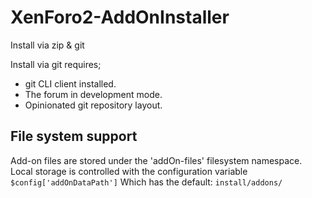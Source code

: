 # XenForo2-AddOnInstaller

Install via zip & git 

Install via git requires;
- git CLI client installed.
- The forum in development mode.
- Opinionated git repository layout.

## File system support

Add-on files are stored under the 'addOn-files' filesystem namespace.
Local storage is controlled with the configuration variable 
```$config['addOnDataPath']```
Which has the default: 
```install/addons/```